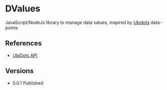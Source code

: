 # DValues

JavaScript/NodeJs library to manage data values, inspired by [Ubidots](http://ubidots.com/docs/) data-points

## References

- [UbiDots API](http://ubidots.com/docs/api/index.html)

## Versions

- 0.0.1 Published
